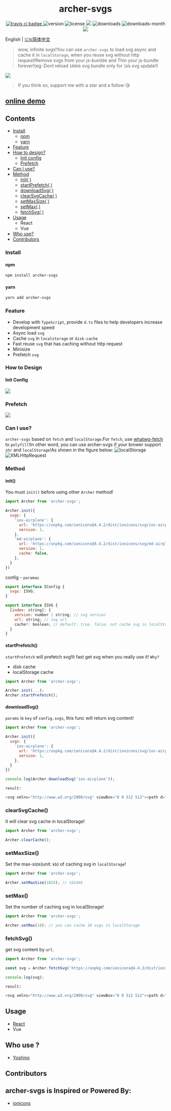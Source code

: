<h1 align='center'>archer-svgs</h1>
<p align='center'>
  <a href="https://travis-ci.com/ShanaMaid/archer-svgs/">
    <img src="https://travis-ci.com/ShanaMaid/archer-svgs.svg" alt="travis ci badge">
  </a>
  <img src='https://img.shields.io/npm/v/archer-svgs.svg?style=flat-square' alt="version">
  <img src='https://img.shields.io/npm/l/archer-svgs.svg' alt="license">
  <img src='http://img.badgesize.io/https://unpkg.com/archer-svgs/lib/Archer.js?compression=gzip&label=gzip%20size:%20&style=flat-square'>
  <img src='https://img.shields.io/npm/dt/archer-svgs.svg?style=flat-square' alt="downloads">
  <img src='https://img.shields.io/npm/dm/archer-svgs.svg?style=flat-square' alt="downloads-month">
  <a href='https://blog.shanamaid.top/archer-svgs/'><img src='https://img.shields.io/badge/website%20-archer-51b26d.svg'/></a>
</p>

English | [🇨🇳简体中文](./README-cn.md)

> wow, infinite svgs!You can use `archer-svgs` to load svg async and cache it in `localStorage`, when you reuse svg without http request!Remove svgs from your js-bunilde and Thin your js-bundle forever!(eg: Dont reload `100kb` svg bundle only for `1kb` svg update!)

![](./demo/static/demo.gif)

> If you think so, support me with a star and a follow 😘

## [online demo](https://blog.shanamaid.top/archer-svgs/)
## Contents
* [Install](#install)
  * [npm](#npm)
  * [yarn](#yarn)
* [Feature](#feature)
* [How to design?](#how-to-design)
  * [Init config](#init-config)
  * [Prefetch](#prefetch)
* [Can I use?](#can-i-use)
* [Method](#method)
  * [init( )](#init)
  * [startPrefetch( )](#startprefetch)
  * [downloadSvg( )](#downloadsvg)
  * [clearSvgCache( )](#clearsvgcache)
  * [setMaxSize( )](#setmaxsize)
  * [setMax( )](#setmax)
  * [fetchSvg( )](#fetchsvg)
* [Usage](#usage)
  * React
  * Vue
* [Who use?](#who-use)
* [Contributors](#contributors)


### Install
#### npm
```bash
npm install archer-svgs
```
#### yarn
```bash
yarn add archer-svgs
```

### Feature
- Develop with `TypeScript`, provide `d.ts` files to help developers increase development speed
- Async load `svg`
- Cache `svg` in `localstorage` or `disk-cache`
- Fast reuse `svg` that has caching without http request
- Minisize
- Prefetch `svg`

### How to Design
#### Init Config
![](./demo/static/init.jpg)

### Prefetch
![](./demo/static/prefetch.jpg)

### Can I use?
`archer-svgs` based on `fetch` and `localStorage`.For `fetch`, use [whatwg-fetch](https://github.com/github/fetch) to `polyfill`!In other word, you can use archer-svgs if your brower support `xhr` and `localStorage`!As shown in the figure below:
![localStorage](./demo/static/ls.png)
![XMLHttpRequest](./demo/static/xhr.png)

### Method
#### init()
You must `init()` before using other `Archer` method!
```js
import Archer from 'archer-svgs';

Archer.init({
  svgs: {
    'ios-airplane': {
      url: 'https://unpkg.com/ionicons@4.4.2/dist/ionicons/svg/ios-airplane.svg',
      version: 1,
    },
    'md-airplane': {
      url: 'https://unpkg.com/ionicons@4.4.2/dist/ionicons/svg/md-airplane.svg',
      version: 1,
      cache: false,
    },
  }
})
```
config - `paramas`
```js
export interface IConfig {
  svgs: ISVG;
}

export interface ISVG {
  [index: string]: {
    version: number | string; // svg version
    url: string; // svg url
    cache?: boolean; // default: true. false: not cache svg in localStorage 
  }
}
```

#### startPrefetch()
`startPrefetch` will prefetch svg!It fast get svg when you really use it!
`Why?`
- disk cache
- localStorage cache

```js
import Archer from 'archer-svgs';

Archer.init(...);
Archer.startPrefetch();
```

#### downloadSvg()
`params` is `key` of `config.svgs`, this func will return svg content!
```js
import Archer from 'archer-svgs';

Archer.init({
  svgs: {
    'ios-airplane': {
      url: 'https://unpkg.com/ionicons@4.4.2/dist/ionicons/svg/ios-airplane.svg',
      version: 1,
    },
  }
})

console.log(Archer.downloadSvg('ios-airplane'));
```
`result:`
```js
<svg xmlns="http://www.w3.org/2000/svg" viewBox="0 0 512 512"><path d="M407.7 224c-3.4 0-14.8.1-18 .3l-64.9 1.7c-.7 0-1.4-.3-1.7-.9L225.8 79.4c-2.9-4.6-8.1-7.4-13.5-7.4h-23.7c-5.6 0-7.5 5.6-5.5 10.8l50.1 142.8c.5 1.3-.4 2.7-1.8 2.7L109 230.1c-2.6.1-5-1.1-6.6-3.1l-37-45c-3-3.9-7.7-6.1-12.6-6.1H36c-2.8 0-4.7 2.7-3.8 5.3l19.9 68.7c1.5 3.8 1.5 8.1 0 11.9l-19.9 68.7c-.9 2.6 1 5.3 3.8 5.3h16.7c4.9 0 9.6-2.3 12.6-6.1L103 284c1.6-2 4.1-3.2 6.6-3.1l121.7 2.7c1.4.1 2.3 1.4 1.8 2.7L183 429.2c-2 5.2-.1 10.8 5.5 10.8h23.7c5.5 0 10.6-2.8 13.5-7.4L323.1 287c.4-.6 1-.9 1.7-.9l64.9 1.7c3.3.2 14.6.3 18 .3 44.3 0 72.3-14.3 72.3-32S452.1 224 407.7 224z"/></svg>
```
### clearSvgCache()
It will clear svg cache in localStorage!
```js
import Archer from 'archer-svgs';

Archer.clearCache();
```

### setMaxSize()
Set the max-size(unit: `kb`) of caching svg in `localStorage`!
```js
import Archer from 'archer-svgs';

Archer.setMaxSize(1024); // 1024kb
```

### setMax()
Set the number of caching svg in localStorage!
```js
import Archer from 'archer-svgs';

Archer.setMax(10); // you can cache 10 svgs in localStorage
```
### fetchSvg()
get svg content by `url`.
```js
import Archer from 'archer-svgs';

const svg = Archer.fetchSvg('https://unpkg.com/ionicons@4.4.2/dist/ionicons/svg/ios-airplane.svg')

console.log(svg);
```
`result:`
```js
<svg xmlns="http://www.w3.org/2000/svg" viewBox="0 0 512 512"><path d="M407.7 224c-3.4 0-14.8.1-18 .3l-64.9 1.7c-.7 0-1.4-.3-1.7-.9L225.8 79.4c-2.9-4.6-8.1-7.4-13.5-7.4h-23.7c-5.6 0-7.5 5.6-5.5 10.8l50.1 142.8c.5 1.3-.4 2.7-1.8 2.7L109 230.1c-2.6.1-5-1.1-6.6-3.1l-37-45c-3-3.9-7.7-6.1-12.6-6.1H36c-2.8 0-4.7 2.7-3.8 5.3l19.9 68.7c1.5 3.8 1.5 8.1 0 11.9l-19.9 68.7c-.9 2.6 1 5.3 3.8 5.3h16.7c4.9 0 9.6-2.3 12.6-6.1L103 284c1.6-2 4.1-3.2 6.6-3.1l121.7 2.7c1.4.1 2.3 1.4 1.8 2.7L183 429.2c-2 5.2-.1 10.8 5.5 10.8h23.7c5.5 0 10.6-2.8 13.5-7.4L323.1 287c.4-.6 1-.9 1.7-.9l64.9 1.7c3.3.2 14.6.3 18 .3 44.3 0 72.3-14.3 72.3-32S452.1 224 407.7 224z"/></svg>
```
## Usage
- [React](https://github.com/ShanaMaid/archer-svgs/blob/master/demo/components/Icon/index.tsx)
- Vue

## Who use ?
- [Yoshino](https://github.com/Yoshino-UI/Yoshino)

## Contributors

## archer-svgs is Inspired or Powered By:
- [ionicons](https://github.com/ionic-team/ionicons)